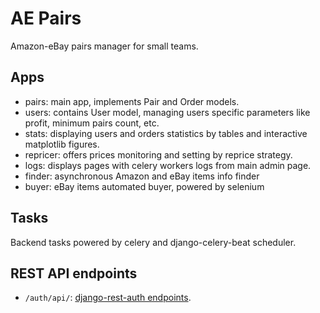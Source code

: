 # AE Pairs
Amazon-eBay pairs manager for small teams.

## Apps
* pairs: main app, implements Pair and Order models.
* users: contains User model, managing users specific parameters like profit, minimum pairs count, etc.
* stats: displaying users and orders statistics by tables and interactive matplotlib figures.
* repricer: offers prices monitoring and setting by reprice strategy.
* logs: displays pages with celery workers logs from main admin page.
* finder: asynchronous Amazon and eBay items info finder
* buyer: eBay items automated buyer, powered by selenium

## Tasks
Backend tasks powered by celery and django-celery-beat scheduler.

## REST API endpoints
* `/auth/api/`: [django-rest-auth endpoints](https://django-rest-auth.readthedocs.io/en/latest/api_endpoints.html).
